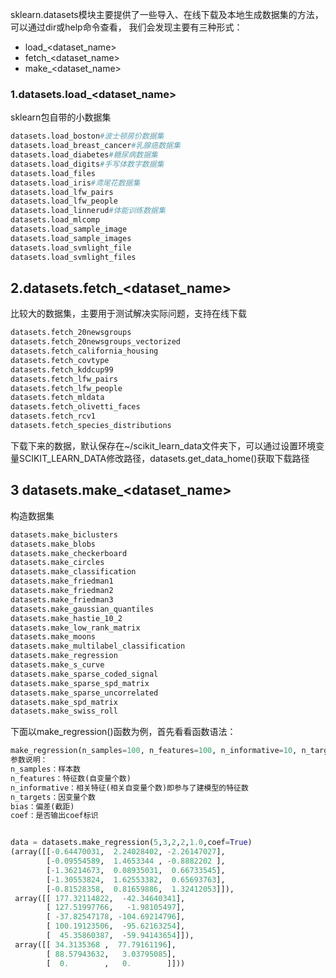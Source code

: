 sklearn.datasets模块主要提供了一些导入、在线下载及本地生成数据集的方法，可以通过dir或help命令查看，
我们会发现主要有三种形式：
* load_<dataset_name>
* fetch_<dataset_name>
* make_<dataset_name>


### 1.datasets.load_<dataset_name>
sklearn包自带的小数据集
```py
datasets.load_boston#波士顿房价数据集  
datasets.load_breast_cancer#乳腺癌数据集  
datasets.load_diabetes#糖尿病数据集  
datasets.load_digits#手写体数字数据集  
datasets.load_files  
datasets.load_iris#鸢尾花数据集  
datasets.load_lfw_pairs  
datasets.load_lfw_people  
datasets.load_linnerud#体能训练数据集  
datasets.load_mlcomp  
datasets.load_sample_image  
datasets.load_sample_images  
datasets.load_svmlight_file  
datasets.load_svmlight_files  
```

## 2.datasets.fetch_<dataset_name>
比较大的数据集，主要用于测试解决实际问题，支持在线下载
```py
datasets.fetch_20newsgroups  
datasets.fetch_20newsgroups_vectorized  
datasets.fetch_california_housing  
datasets.fetch_covtype  
datasets.fetch_kddcup99  
datasets.fetch_lfw_pairs  
datasets.fetch_lfw_people  
datasets.fetch_mldata  
datasets.fetch_olivetti_faces  
datasets.fetch_rcv1  
datasets.fetch_species_distributions  
```
下载下来的数据，默认保存在~/scikit_learn_data文件夹下，可以通过设置环境变量SCIKIT_LEARN_DATA修改路径，datasets.get_data_home()获取下载路径


## 3 datasets.make_<dataset_name>
构造数据集
```py
datasets.make_biclusters  
datasets.make_blobs  
datasets.make_checkerboard  
datasets.make_circles  
datasets.make_classification  
datasets.make_friedman1  
datasets.make_friedman2  
datasets.make_friedman3  
datasets.make_gaussian_quantiles  
datasets.make_hastie_10_2  
datasets.make_low_rank_matrix  
datasets.make_moons  
datasets.make_multilabel_classification  
datasets.make_regression  
datasets.make_s_curve  
datasets.make_sparse_coded_signal  
datasets.make_sparse_spd_matrix  
datasets.make_sparse_uncorrelated  
datasets.make_spd_matrix  
datasets.make_swiss_roll 
```
下面以make_regression()函数为例，首先看看函数语法：
```python
make_regression(n_samples=100, n_features=100, n_informative=10, n_targets=1, bias=0.0, effective_rank=None, tail_strength=0.5, noise=0.0, shuffle=True, coef=False, random_state=None)
参数说明：
n_samples：样本数
n_features：特征数(自变量个数)
n_informative：相关特征(相关自变量个数)即参与了建模型的特征数
n_targets：因变量个数
bias：偏差(截距)
coef：是否输出coef标识


data = datasets.make_regression(5,3,2,2,1.0,coef=True)  
(array([[-0.64470031,  2.24028402, -2.26147027],  
        [-0.09554589,  1.4653344 , -0.8882202 ],  
        [-1.36214673,  0.08935031,  0.66733545],  
        [-1.30553824,  1.62553382,  0.65693763],  
        [-0.81528358,  0.81659886,  1.32412053]]),  
 array([[ 177.32114822,  -42.34640341],  
        [ 127.51997766,   -1.98105497],  
        [ -37.82547178, -104.69214796],  
        [ 100.19123506,  -95.62163254],  
        [  45.35860387,  -59.94143654]]),  
 array([[ 34.3135368 ,  77.79161196],  
        [ 88.57943632,   3.03795085],  
        [  0.        ,   0.        ]])) 
```


